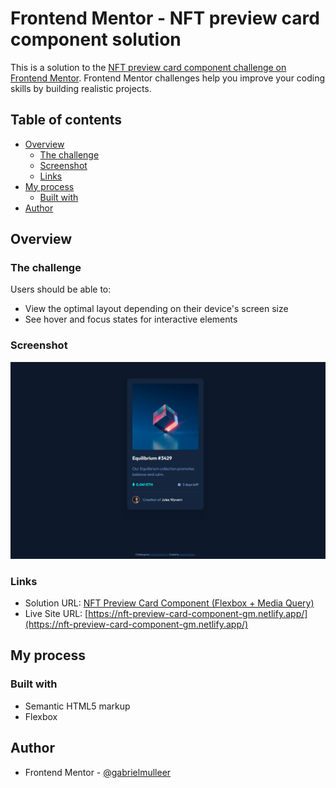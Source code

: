 # Frontend Mentor - NFT preview card component solution

This is a solution to the [NFT preview card component challenge on Frontend Mentor](https://www.frontendmentor.io/challenges/nft-preview-card-component-SbdUL_w0U). Frontend Mentor challenges help you improve your coding skills by building realistic projects. 

## Table of contents

- [Overview](#overview)
  - [The challenge](#the-challenge)
  - [Screenshot](#screenshot)
  - [Links](#links)
- [My process](#my-process)
  - [Built with](#built-with)
- [Author](#author)

## Overview

### The challenge

Users should be able to:

- View the optimal layout depending on their device's screen size
- See hover and focus states for interactive elements

### Screenshot

![](./design/screenshot.png)

### Links

- Solution URL: [NFT Preview Card Component (Flexbox + Media Query)](https://www.frontendmentor.io/solutions/nft-preview-card-component-4HI4LThxaT)
- Live Site URL: [https://nft-preview-card-component-gm.netlify.app/](https://nft-preview-card-component-gm.netlify.app/)

## My process

### Built with

- Semantic HTML5 markup
- Flexbox

## Author

- Frontend Mentor - [@gabrielmulleer](https://www.frontendmentor.io/profile/gabrielmulleer)